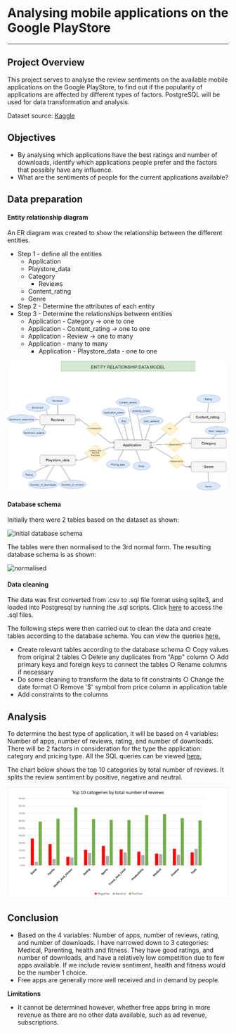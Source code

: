 # Analysing mobile applications on the Google PlayStore

---

## Project Overview

This project serves to analyse the review sentiments on the available mobile applications on the Google PlayStore, to find out if the popularity of applications are affected by different types of factors. PostgreSQL will be used for data transformation and analysis.

Dataset source: [Kaggle](https://www.kaggle.com/datasets/lava18/google-play-store-apps?select=googleplaystore.csv&page=2)

## Objectives

- By analysing which applications have the best ratings and number of downloads, identify which applications people prefer and the factors that possibly have any influence.
- What are the sentiments of people for the current applications available?

## Data preparation

#### Entity relationship diagram

An ER diagram was created to show the relationship between the different entities.

- Step 1 - define all the entities
  - Application
  - Playstore_data
  - Category
    - Reviews
  - Content_rating
  - Genre
- Step 2 - Determine the attributes of each entity
- Step 3 - Determine the relationships between entities
  - Application - Category -> one to one
  - Application - Content_rating -> one to one
  - Application - Review -> one to many
  - Application - many to many
    - Application - Playstore_data - one to one

![ERD image](ERD.png)

#### Database schema

Initially there were 2 tables based on the dataset as shown:

![initial database schema](initial_database_schema.png)

The tables were then normalised to the 3rd normal form. The resulting database schema is as shown:

![normalised](normalised_database_schema.png)

#### Data cleaning

The data was first converted from .csv to .sql file format using sqlite3, and loaded into Postgresql by running the .sql scripts. Click [here]() to access the .sql files.

The following steps were then carried out to clean the data and create tables according to the database schema. You can view the queries [here.](datapreparation.sql)

- Create relevant tables according to the database schema
  ○ Copy values from original 2 tables
  ○ Delete any duplicates from "App" column
  ○ Add primary keys and foreign keys to connect the tables
  ○ Rename columns if necessary
- Do some cleaning to transform the data to fit constraints
  ○ Change the date format
  ○ Remove '$' symbol from price column in application table
- Add constraints to the columns

## Analysis

To determine the best type of application, it will be based on 4 variables: Number of apps, number of reviews, rating, and number of downloads. There will be 2 factors in consideration for the type the application: category and pricing type. All the SQL queries can be viewed [here.](analysis.sql)

The chart below shows the top 10 categories by total number of reviews. It splits the review sentiment by positive, negative and neutral.

![chart](chart.png)

## Conclusion

- Based on the 4 variables: Number of apps, number of reviews, rating, and number of downloads. I have narrowed down to 3 categories: Medical, Parenting, health and fitness. They have good ratings, and number of downloads, and have a relatively low competition due to few apps available. If we include review sentiment, health and fitness would be the number 1 choice.
- Free apps are generally more well received and in demand by people.

**Limitations**

- It cannot be determined however, whether free apps bring in more revenue as there are no other data available, such as ad revenue, subscriptions.

